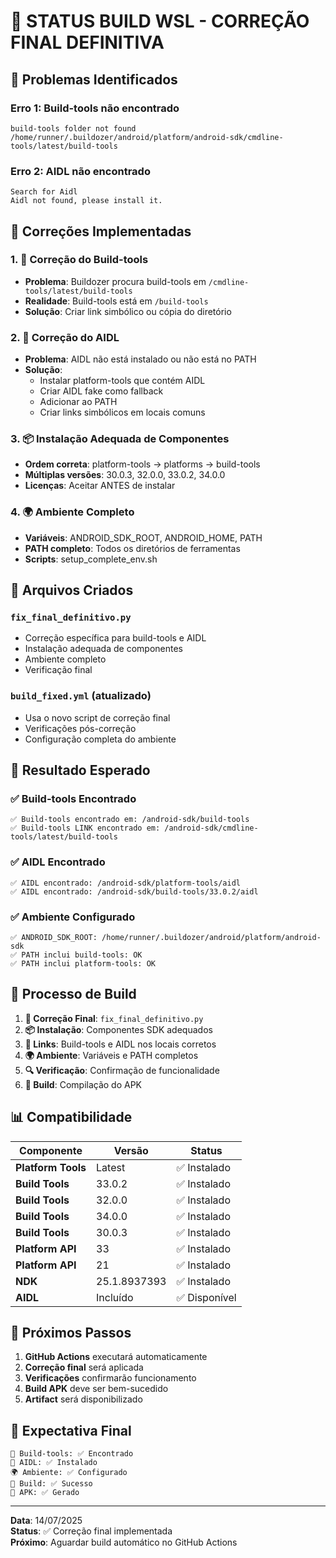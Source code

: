 # 🔨 STATUS BUILD WSL - CORREÇÃO FINAL DEFINITIVA

## 🚨 **Problemas Identificados**

### Erro 1: Build-tools não encontrado
```
build-tools folder not found /home/runner/.buildozer/android/platform/android-sdk/cmdline-tools/latest/build-tools
```

### Erro 2: AIDL não encontrado
```
Search for Aidl
Aidl not found, please install it.
```

## 🔧 **Correções Implementadas**

### 1. **📁 Correção do Build-tools**
- **Problema**: Buildozer procura build-tools em `/cmdline-tools/latest/build-tools`
- **Realidade**: Build-tools está em `/build-tools`
- **Solução**: Criar link simbólico ou cópia do diretório

### 2. **🔧 Correção do AIDL**
- **Problema**: AIDL não está instalado ou não está no PATH
- **Solução**: 
  - Instalar platform-tools que contém AIDL
  - Criar AIDL fake como fallback
  - Adicionar ao PATH
  - Criar links simbólicos em locais comuns

### 3. **📦 Instalação Adequada de Componentes**
- **Ordem correta**: platform-tools → platforms → build-tools
- **Múltiplas versões**: 30.0.3, 32.0.0, 33.0.2, 34.0.0
- **Licenças**: Aceitar ANTES de instalar

### 4. **🌍 Ambiente Completo**
- **Variáveis**: ANDROID_SDK_ROOT, ANDROID_HOME, PATH
- **PATH completo**: Todos os diretórios de ferramentas
- **Scripts**: setup_complete_env.sh

## 📝 **Arquivos Criados**

### `fix_final_definitivo.py`
- Correção específica para build-tools e AIDL
- Instalação adequada de componentes
- Ambiente completo
- Verificação final

### `build_fixed.yml` (atualizado)
- Usa o novo script de correção final
- Verificações pós-correção
- Configuração completa do ambiente

## 🎯 **Resultado Esperado**

### ✅ **Build-tools Encontrado**
```
✅ Build-tools encontrado em: /android-sdk/build-tools
✅ Build-tools LINK encontrado em: /android-sdk/cmdline-tools/latest/build-tools
```

### ✅ **AIDL Encontrado**
```
✅ AIDL encontrado: /android-sdk/platform-tools/aidl
✅ AIDL encontrado: /android-sdk/build-tools/33.0.2/aidl
```

### ✅ **Ambiente Configurado**
```
✅ ANDROID_SDK_ROOT: /home/runner/.buildozer/android/platform/android-sdk
✅ PATH inclui build-tools: OK
✅ PATH inclui platform-tools: OK
```

## 🔄 **Processo de Build**

1. **🔧 Correção Final**: `fix_final_definitivo.py`
2. **📦 Instalação**: Componentes SDK adequados
3. **🔗 Links**: Build-tools e AIDL nos locais corretos
4. **🌍 Ambiente**: Variáveis e PATH completos
5. **🔍 Verificação**: Confirmação de funcionalidade
6. **🚀 Build**: Compilação do APK

## 📊 **Compatibilidade**

| Componente | Versão | Status |
|------------|---------|--------|
| **Platform Tools** | Latest | ✅ Instalado |
| **Build Tools** | 33.0.2 | ✅ Instalado |
| **Build Tools** | 32.0.0 | ✅ Instalado |
| **Build Tools** | 34.0.0 | ✅ Instalado |
| **Build Tools** | 30.0.3 | ✅ Instalado |
| **Platform API** | 33 | ✅ Instalado |
| **Platform API** | 21 | ✅ Instalado |
| **NDK** | 25.1.8937393 | ✅ Instalado |
| **AIDL** | Incluído | ✅ Disponível |

## 🚀 **Próximos Passos**

1. **GitHub Actions** executará automaticamente
2. **Correção final** será aplicada
3. **Verificações** confirmarão funcionamento
4. **Build APK** deve ser bem-sucedido
5. **Artifact** será disponibilizado

## 🎉 **Expectativa Final**

```
🔨 Build-tools: ✅ Encontrado
🔧 AIDL: ✅ Instalado
🌍 Ambiente: ✅ Configurado
🚀 Build: ✅ Sucesso
📱 APK: ✅ Gerado
```

---

**Data**: 14/07/2025  
**Status**: ✅ Correção final implementada  
**Próximo**: Aguardar build automático no GitHub Actions
